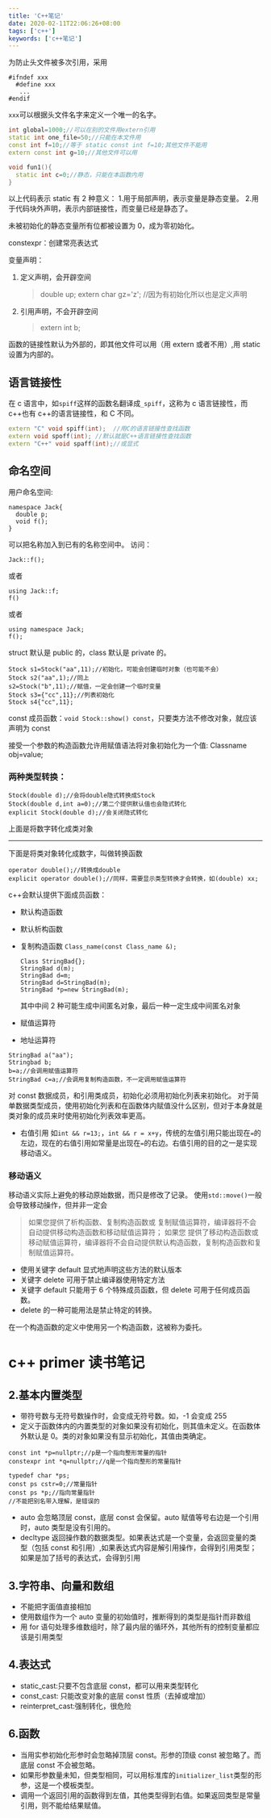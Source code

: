 ```yaml
---
title: 'C++笔记'
date: 2020-02-11T22:06:26+08:00
tags: ['c++']
keywords: ['c++笔记']
---
```


为防止头文件被多次引用，采用

```
#ifndef xxx
  #define xxx
   ...
#endif
```

`xxx`可以根据头文件名字来定义一个唯一的名字。

```cpp
int global=1000;//可以在别的文件用extern引用
static int one_file=50;//只能在本文件用
const int f=10;//等于 static const int f=10;其他文件不能用
extern const int g=10;//其他文件可以用

void fun1(){
  static int c=0;//静态，只能在本函数内用
}
```

以上代码表示 static 有 2 种意义： 1.用于局部声明，表示变量是静态变量。 2.用于代码块外声明，表示内部链接性，而变量已经是静态了。

未被初始化的静态变量所有位都被设置为 0，成为零初始化。

constexpr：创建常亮表达式

变量声明：

1. 定义声明，会开辟空间
    > double up;
    > extern char gz='z'; //因为有初始化所以也是定义声明
2. 引用声明，不会开辟空间
    > extern int b;

函数的链接性默认为外部的，即其他文件可以用（用 extern 或者不用）,用 static 设置为内部的。

## 语言链接性

在 c 语言中，如`spiff`这样的函数名翻译成`_spiff`，这称为 c 语言链接性，而 c++也有 c++的语言链接性，和 C 不同。

```c++
extern "C" void spiff(int);  //用C的语言链接性查找函数
extern void spoff(int); //默认就是C++语言链接性查找函数
extern "C++" void spaff(int);//或显式
```

## 命名空间

用户命名空间:

```
namespace Jack{
  double p;
  void f();
}
```

可以把名称加入到已有的名称空间中。
访问：

```
Jack::f();
```

或者

```
using Jack::f;
f()
```

或者

```
using namespace Jack;
f();
```

struct 默认是 public 的，class 默认是 private 的。

```
Stock s1=Stock("aa",11);//初始化，可能会创建临时对象（也可能不会）
Stock s2("aa",1);//同上
s2=Stock("b",11);//赋值，一定会创建一个临时变量
Stock s3={"cc",11};//列表初始化
Stock s4{"cc",11};
```

const 成员函数：`void Stock::show() const`，只要类方法不修改对象，就应该 声明为 const

接受一个参数的构造函数允许用赋值语法将对象初始化为一个值:
Classname obj=value;

### 两种类型转换：

```
Stock(double d);//会将double隐式转换成Stock
Stock(double d,int a=0);//第二个提供默认值也会隐式转化
explicit Stock(double d);//会关闭隐式转化
```

上面是将数字转化成类对象

---

下面是将类对象转化成数字，叫做转换函数

```
operator double();//转换成double
explicit operator double();//同样，需要显示类型转换才会转换，如(double) xx;
```

c++会默认提供下面成员函数：

-   默认构造函数
-   默认析构函数
-   复制构造函数
    `Class_name(const Class_name &);`

    ```
    Class StringBad{};
    StringBad d(m);
    StringBad d=m;
    StringBad d=StringBad(m);
    StringBad *p=new StringBad(m);
    ```

    其中中间 2 种可能生成中间匿名对象，最后一种一定生成中间匿名对象

-   赋值运算符
-   地址运算符

```
StringBad a("aa");
Stringbad b;
b=a;//会调用赋值运算符
StringBad c=a;//会调用复制构造函数，不一定调用赋值运算符
```

对 const 数据成员，和引用类成员，初始化必须用初始化列表来初始化。
对于简单数据类型成员，使用初始化列表和在函数体内赋值没什么区别，但对于本身就是类对象的成员来时使用初始化列表效率更高。

-   右值引用
    如`int && r=13;`，`int && r = x+y`，传统的左值引用只能出现在`=`的左边，现在的右值引用如常量是出现在`=`的右边。右值引用的目的之一是实现移动语义。

### 移动语义

移动语义实际上避免的移动原始数据，而只是修改了记录。
使用`std::move()`一般会导致移动操作，但并非一定会

> 如果您提供了析构函数、复制构造函数或 复制赋值运算符，编译器将不会自动提供移动构造函数和移动赋值运算符；
> 如果您 提供了移动构造函数或移动赋值运算符，编译器将不会自动提供默认构造函数，复制构造函数和复制赋值运算符。

-   使用关键字 default 显式地声明这些方法的默认版本
-   关键字 delete 可用于禁止编译器使用特定方法
-   关键字 default 只能用于 6 个特殊成员函数，但 delete 可用于任何成员函数。
-   delete 的一种可能用法是禁止特定的转换。

在一个构造函数的定义中使用另一个构造函数，这被称为委托。

# c++ primer 读书笔记

## 2.基本内置类型

-   带符号数与无符号数操作时，会变成无符号数。如，-1 会变成 255
-   定义于函数体内的内置类型的对象如果没有初始化，则其值未定义。在函数体外默认是 0。类的对象如果没有显示初始化，其值由类确定。

```
const int *p=nullptr;//p是一个指向整形常量的指针
constexpr int *q=nullptr;//q是一个指向整形的常量指针

typedef char *ps;
const ps cstr=0;//常量指针
const ps *p;//指向常量指针
//不能把别名带入理解，是错误的
```

-   auto 会忽略顶层 const，底层 const 会保留。auto 赋值等号右边是一个引用时，auto 类型是没有引用的。
-   decltype 返回操作数的数据类型。如果表达式是一个变量，会返回变量的类型（包括 const 和引用）,如果表达式内容是解引用操作，会得到引用类型；如果是加了括号的表达式，会得到引用

## 3.字符串、向量和数组

-   不能把字面值直接相加
-   使用数组作为一个 auto 变量的初始值时，推断得到的类型是指针而非数组
-   用 for 语句处理多维数组时，除了最内层的循环外，其他所有的控制变量都应该是引用类型

## 4.表达式

-   static_cast:只要不包含底层 const，都可以用来类型转化
-   const_cast: 只能改变对象的底层 const 性质（去掉或增加）
-   reinterpret_cast:强制转化，很危险

## 6.函数

-   当用实参初始化形参时会忽略掉顶层 const。形参的顶级 const 被忽略了。而底层 const 不会被忽略。
-   如果形参数量未知，但类型相同，可以用标准库的`initializer_list`类型的形参，这是一个模板类型。
-   调用一个返回引用的函数得到左值，其他类型得到右值。如果返回类型是常量引用，则不能给结果赋值。
